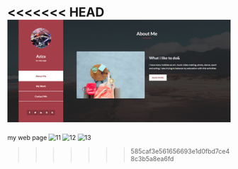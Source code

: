 <<<<<<< HEAD
<a href="#"><img src="/11.png" alt="" /></a>
=======
my web page
![11](https://user-images.githubusercontent.com/78809955/108744352-066e3f80-7564-11eb-9f48-257d5ee3fe6a.PNG)
![12](https://user-images.githubusercontent.com/78809955/108741594-18021800-7561-11eb-87ca-f5e8f0a62980.PNG)
![13](https://user-images.githubusercontent.com/78809955/108740919-5f3bd900-7560-11eb-9713-ce1cc4c99a51.PNG)
>>>>>>> 585caf3e561656693e1d0fbd7ce48c3b5a8ea6fd
